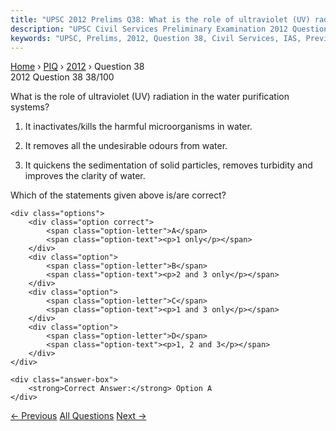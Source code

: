 ```yaml
---
title: "UPSC 2012 Prelims Q38: What is the role of ultraviolet (UV) radiation in the water..."
description: "UPSC Civil Services Preliminary Examination 2012 Question 38 with options and answer"
keywords: "UPSC, Prelims, 2012, Question 38, Civil Services, IAS, Previous Year Questions"
---
```


<nav class="breadcrumb">
    <a href="../../">Home</a>
    <span>›</span>
    <a href="../">PIQ</a>
    <span>›</span>
    <a href="./">2012</a>
    <span>›</span>
    <span>Question 38</span>
</nav>

<div class="question-header">
    <div class="question-meta">
        <span class="year-badge">2012</span>
        <span class="question-number">Question 38</span>
        <span class="progress">38/100</span>
    </div>
    <div class="progress-bar">
        <div class="progress-fill" style="width: 38.0%"></div>
    </div>
</div>

<div class="question-content">
    <div class="question-text">
        <p>What is the role of ultraviolet (UV) radiation in the water purification systems?</p>
<ol>
<li>
<p>It inactivates/kills the harmful microorganisms in water.</p>
</li>
<li>
<p>It removes all the undesirable odours from water.</p>
</li>
<li>
<p>It quickens the sedimentation of solid particles, removes turbidity and improves the clarity of water.</p>
</li>
</ol>
<p>Which of the statements given above is/are correct?</p>
    </div>
    
    <div class="options">
        <div class="option correct">
            <span class="option-letter">A</span>
            <span class="option-text"><p>1 only</p></span>
        </div>
        <div class="option">
            <span class="option-letter">B</span>
            <span class="option-text"><p>2 and 3 only</p></span>
        </div>
        <div class="option">
            <span class="option-letter">C</span>
            <span class="option-text"><p>1 and 3 only</p></span>
        </div>
        <div class="option">
            <span class="option-letter">D</span>
            <span class="option-text"><p>1, 2 and 3</p></span>
        </div>
    </div>

    <div class="answer-box">
        <strong>Correct Answer:</strong> Option A
    </div>
</div>

<div class="question-nav">
    <a href="../q037-biomass-gasification-is-considered-to-be-one-of-th/" class="nav-btn prev">← Previous</a>
    <a href="../" class="nav-btn center">All Questions</a>
    <a href="../q039-graphene-is-frequently-in-news-recently-what-is-it/" class="nav-btn next">Next →</a>
</div>
